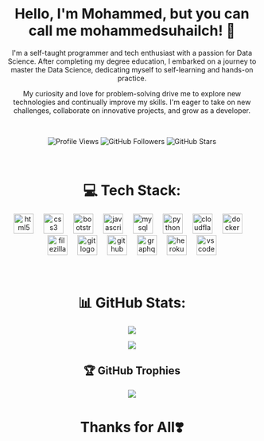 <h1 align="center">
    Hello, I'm Mohammed, but you can call me mohammedsuhailch! 👋
</h1>

<p align="center">
    I'm a self-taught programmer and tech enthusiast with a passion for Data Science. After completing my degree education, I embarked on a journey to master the Data Science, dedicating myself to self-learning and hands-on practice.
</p>

<p align="center">
    My curiosity and love for problem-solving drive me to explore new technologies and continually improve my skills. I'm eager to take on new challenges, collaborate on innovative projects, and grow as a developer.
</p>

<br />

<div align="center">

![Profile Views](https://komarev.com/ghpvc/?username=mohammedsuhailch&color=brightgreen)
![GitHub Followers](https://img.shields.io/github/followers/mohammedsuhailch?style=social)
![GitHub Stars](https://img.shields.io/github/stars/mohammedsuhailch?style=social)

</div>

<br />

<h1 align="center">
    💻 Tech Stack:
</h1>

<div align="center">
  <img src="https://cdn.jsdelivr.net/gh/devicons/devicon/icons/html5/html5-original.svg" height="40" alt="html5 logo"  />
  <img width="12" />
  <img src="https://cdn.jsdelivr.net/gh/devicons/devicon/icons/css3/css3-original.svg" height="40" alt="css3 logo"  />
  <img width="12" />
  <img src="https://cdn.simpleicons.org/bootstrap/7952B3" height="40" alt="bootstrap logo"  />
  <img width="12" />
  <img src="https://skillicons.dev/icons?i=js" height="40" alt="javascript logo"  />
  <img width="12" />
  <img src="https://cdn.simpleicons.org/mysql/4479A1" height="40" alt="mysql logo"  />
  <img width="12" />
  <img src="https://skillicons.dev/icons?i=py" height="40" alt="python logo"  />
  <img width="12" />
  <img src="https://cdn.simpleicons.org/cloudflare/F38020" height="40" alt="cloudflare logo"  />
  <img width="12" />
  <img src="https://cdn.jsdelivr.net/gh/devicons/devicon/icons/docker/docker-original.svg" height="40" alt="docker logo"  />
  <img width="12" />
  <img src="https://cdn.jsdelivr.net/gh/devicons/devicon/icons/filezilla/filezilla-plain.svg" height="40" alt="filezilla logo"  />
  <img width="12" />
  <img src="https://cdn.jsdelivr.net/gh/devicons/devicon/icons/git/git-original.svg" height="40" alt="git logo"  />
  <img width="12" />
  <img src="https://cdn.jsdelivr.net/gh/devicons/devicon/icons/github/github-original.svg" height="40" alt="github logo"  />
  <img width="12" />
  <img src="https://cdn.jsdelivr.net/gh/devicons/devicon/icons/graphql/graphql-plain.svg" height="40" alt="graphql logo"  />
  <img width="12" />
  <img src="https://cdn.jsdelivr.net/gh/devicons/devicon/icons/heroku/heroku-original.svg" height="40" alt="heroku logo"  />
  <img width="12" />
  <img src="https://cdn.jsdelivr.net/gh/devicons/devicon/icons/vscode/vscode-original.svg" height="40" alt="vscode logo"  />
</div>

<br/>
<br/>

<div align="center">

# 📊 GitHub Stats:

![](https://github-readme-stats.vercel.app/api?username=mohammedsuhailch&theme=vue-dark&hide_border=false&include_all_commits=true&count_private=true)

![](https://github-readme-stats.vercel.app/api/top-langs/?username=mohammedsuhailch&theme=vue-dark&hide_border=false&include_all_commits=true&count_private=true&layout=compact)

## 🏆 GitHub Trophies
![](https://github-profile-trophy.vercel.app/?username=mohammedsuhailch&theme=radical&no-frame=false&no-bg=true&margin-w=4)

<!-- ### 🔝 Top Contributed Repo
![](https://github-contributor-stats.vercel.app/api?username=mohammedsuhailch&limit=2&theme=dark&combine_all_yearly_contributions=true) -->

# Thanks for All❣️

</div>
